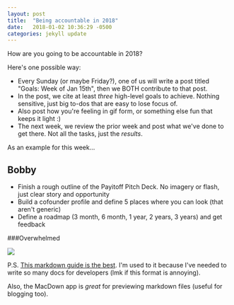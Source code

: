 ```yaml
---
layout: post
title:  "Being accountable in 2018"
date:   2018-01-02 10:36:29 -0500
categories: jekyll update
---
```

How are you going to be accountable in 2018?

Here's one possible way:

- Every Sunday (or maybe Friday?), one of us will write a post titled "Goals: Week of Jan 15th", then we BOTH contribute to that post.
- In the post, we cite at least *three* high-level goals to achieve. Nothing sensitive, just big to-dos that are easy to lose focus of.
- Also post how you're feeling in gif form, or something else fun that keeps it light :)
- The next week, we review the prior week and post what we've done to get there. Not all the tasks, just the _results_.

As an example for this week...

Bobby
-------
- Finish a rough outline of the Payitoff Pitch Deck. No imagery or flash, just clear story and opportunity
- Build a cofounder profile and define 5 places where you can look (that aren't generic)
- Define a roadmap (3 month, 6 month, 1 year, 2 years, 3 years) and get feedback


###Overwhelmed

![](https://media2.giphy.com/media/ETM2m9EI2pge4/giphy.gif)

P.S. [This markdown guide is the best](https://daringfireball.net/projects/markdown/syntax). I'm used to it because I've needed to write so many docs for developers (lmk if this format is annoying).

Also, the MacDown app is _great_ for previewing markdown files (useful for blogging too).
